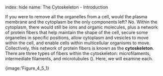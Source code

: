 index: hide
name: The Cytoskeleton - Introduction

If you were to remove all the organelles from a cell, would the plasma membrane and the cytoplasm be the only components left? No. Within the cytoplasm, there would still be ions and organic molecules, plus a network of protein fibers that help maintain the shape of the cell, secure some organelles in specific positions, allow cytoplasm and vesicles to move within the cell, and enable cells within multicellular organisms to move. Collectively, this network of protein fibers is known as the  **cytoskeleton**. There are three types of fibers within the cytoskeleton: microfilaments, intermediate filaments, and microtubules (). Here, we will examine each.


{image:'Figure_4_5_1}
        
